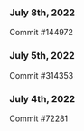 ### July 8th, 2022

Commit #144972

### July 5th, 2022

Commit #314353


### July 4th, 2022

Commit #72281
